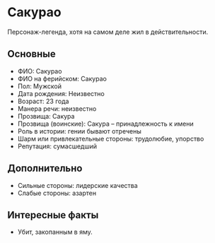 # Сакурао

Персонаж-легенда, хотя на самом деле жил в действительности.

## Основные

- ФИО: Сакурао
- ФИО на ферийском: Сакурао
- Пол: Мужской
- Дата рождения: Неизвестно
- Возраст: 23 года
- Манера речи: неизвестно
- Прозвища: Сакура
- Прозвища (воинские): Сакура – принадлежность к имени
- Роль в истории: гении бывают отречены
- Шарм или привлекательные стороны: трудолюбие, упорство
- Репутация: сумасшедший

## Дополнительно

- Сильные стороны: лидерские качества
- Слабые стороны: азартен

## Интересные факты

- Убит, закопанным в яму.
